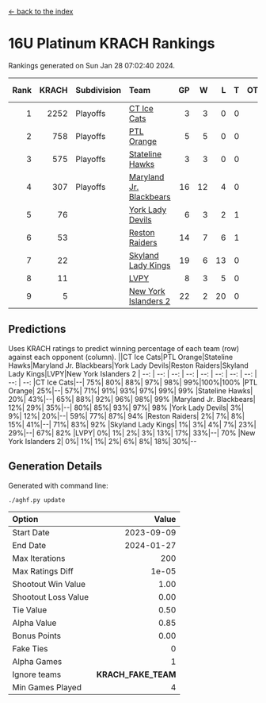 [<- back to the index](readme.md)
# 16U Platinum KRACH Rankings
Rankings generated on Sun Jan 28 07:02:40 2024.

Rank|KRACH|Subdivision|Team|GP|W|L|T|OTW|OTL|SoS|Exp Wins|Win Diff
---:|---:|:---|:---|---:|---:|---:|---:|---:|---:|---:|---:|---:
1|2252|Playoffs|[CT Ice Cats](https://gamesheetstats.com/seasons/3663/teams/140846/schedule)|3|3|0|0|0|0|94|3.8|-0.0
2|758|Playoffs|[PTL Orange](https://gamesheetstats.com/seasons/3663/teams/140842/schedule)|5|5|0|0|0|0|20|5.9|0.0
3|575|Playoffs|[Stateline Hawks](https://gamesheetstats.com/seasons/3663/teams/140840/schedule)|3|3|0|0|0|0|23|3.9|0.0
4|307|Playoffs|[Maryland Jr. Blackbears](https://gamesheetstats.com/seasons/3663/teams/140848/schedule)|16|12|4|0|0|1|469|12.8|-0.0
5|76||[York Lady Devils](https://gamesheetstats.com/seasons/3663/teams/140845/schedule)|6|3|2|1|0|1|77|4.4|0.0
6|53||[Reston Raiders](https://gamesheetstats.com/seasons/3663/teams/140850/schedule)|14|7|6|1|1|0|266|8.4|0.0
7|22||[Skyland Lady Kings](https://gamesheetstats.com/seasons/3663/teams/140849/schedule)|19|6|13|0|2|0|227|6.9|0.0
8|11||[LVPY](https://gamesheetstats.com/seasons/3663/teams/140844/schedule)|8|3|5|0|0|1|80|3.9|0.0
9|5||[New York Islanders 2](https://gamesheetstats.com/seasons/3663/teams/140851/schedule)|22|2|20|0|0|1|264|2.9|0.0

## Predictions
Uses KRACH ratings to predict winning percentage of each team (row) against each opponent (column).
||CT Ice Cats|PTL Orange|Stateline Hawks|Maryland Jr. Blackbears|York Lady Devils|Reston Raiders|Skyland Lady Kings|LVPY|New York Islanders 2
| --: | --: | --: | --: | --: | --: | --: | --: | --: | --: 
|CT Ice Cats|--| 75%| 80%| 88%| 97%| 98%| 99%|100%|100%
|PTL Orange| 25%|--| 57%| 71%| 91%| 93%| 97%| 99%| 99%
|Stateline Hawks| 20%| 43%|--| 65%| 88%| 92%| 96%| 98%| 99%
|Maryland Jr. Blackbears| 12%| 29%| 35%|--| 80%| 85%| 93%| 97%| 98%
|York Lady Devils|  3%|  9%| 12%| 20%|--| 59%| 77%| 87%| 94%
|Reston Raiders|  2%|  7%|  8%| 15%| 41%|--| 71%| 83%| 92%
|Skyland Lady Kings|  1%|  3%|  4%|  7%| 23%| 29%|--| 67%| 82%
|LVPY|  0%|  1%|  2%|  3%| 13%| 17%| 33%|--| 70%
|New York Islanders 2|  0%|  1%|  1%|  2%|  6%|  8%| 18%| 30%|--

## Generation Details

Generated with command line:
```
./aghf.py update
```

| Option | Value |
| :----- | ----: |
| Start Date | 2023-09-09 |
| End Date | 2024-01-27 |
| Max Iterations | 200 |
| Max Ratings Diff | 1e-05 |
| Shootout Win Value | 1.00 |
| Shootout Loss Value | 0.00 |
| Tie Value | 0.50 |
| Alpha Value | 0.85 |
| Bonus Points | 0.00 |
| Fake Ties | 0 |
| Alpha Games | 1 |
| Ignore teams | __KRACH_FAKE_TEAM__ |
| Min Games Played | 4 |

